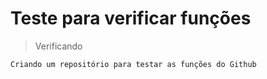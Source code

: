 # Teste para verificar funções

>Verificando

```
Criando um repositório para testar as funções do Github 
```

